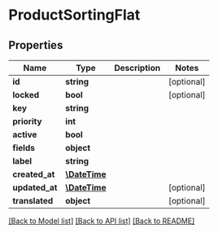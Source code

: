 # ProductSortingFlat

## Properties
Name | Type | Description | Notes
------------ | ------------- | ------------- | -------------
**id** | **string** |  | [optional] 
**locked** | **bool** |  | [optional] 
**key** | **string** |  | 
**priority** | **int** |  | 
**active** | **bool** |  | 
**fields** | **object** |  | 
**label** | **string** |  | 
**created_at** | [**\DateTime**](\DateTime.md) |  | 
**updated_at** | [**\DateTime**](\DateTime.md) |  | [optional] 
**translated** | **object** |  | [optional] 

[[Back to Model list]](../../README.md#documentation-for-models) [[Back to API list]](../../README.md#documentation-for-api-endpoints) [[Back to README]](../../README.md)

